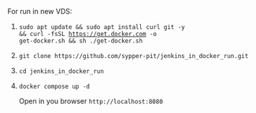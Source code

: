For run in new VDS:
1) <code>sudo apt update && sudo apt install curl git -y && curl -fsSL https://get.docker.com -o get-docker.sh && sh ./get-docker.sh</code>
2) ```git clone https://github.com/sypper-pit/jenkins_in_docker_run.git```
3) ```cd jenkins_in_docker_run```
4) ```docker compose up -d```

   Open in you browser ```http://localhost:8080```
